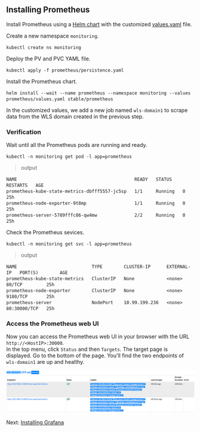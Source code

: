 ## Installing Prometheus
Install Prometheus using a [Helm chart](https://github.com/helm/charts/tree/master/stable/prometheus) with the customized [values.yaml](../prometheus/values.yaml) file.

Create a new namespace `monitoring`.
```
kubectl create ns monitoring
```
Deploy the PV and PVC YAML file.
```
kubectl apply -f prometheus/persistence.yaml
```
Install the Prometheus chart.
```
helm install --wait --name prometheus --namespace monitoring --values  prometheus/values.yaml stable/prometheus
```
In the customized values, we add a new job named `wls-domain1` to scrape data from the WLS domain created in the previous step.

### Verification
Wait until all the Prometheus pods are running and ready.
```
kubectl -n monitoring get pod -l app=prometheus
```
> output
```
NAME                                            READY   STATUS    RESTARTS   AGE
prometheus-kube-state-metrics-dbfff5557-jc5sp   1/1     Running   0          25h
prometheus-node-exporter-9t8mp                  1/1     Running   0          25h
prometheus-server-5789fffc86-qw4mw              2/2     Running   0          25h
```
Check the Prometheus sevices.
```
kubectl -n monitoring get svc -l app=prometheus
```
> output
```
NAME                            TYPE        CLUSTER-IP      EXTERNAL-IP   PORT(S)        AGE
prometheus-kube-state-metrics   ClusterIP   None            <none>        80/TCP         25h
prometheus-node-exporter        ClusterIP   None            <none>        9100/TCP       25h
prometheus-server               NodePort    10.99.199.236   <none>        80:30000/TCP   25h

```
### Access the Prometheus web UI
Now you can access the Prometheus web UI in your browser with the URL `http://<HostIP>:30000`.  
In the top menu, click `Status` and then `Targets`. The target page is displayed. Go to the bottom of the page. You'll find the two endpoints of `wls-domain1` are up and healthy.

![Prometheus Targets](./images/prometheus-targets.png)

Next: [Installing Grafana](06-grafana.md)
